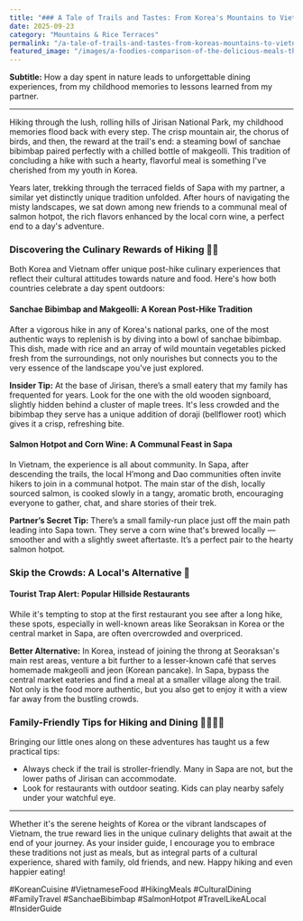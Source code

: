 ```yaml
---
title: "### A Tale of Trails and Tastes: From Korea's Mountains to Vietnam's Sapa"
date: 2025-09-23
category: "Mountains & Rice Terraces"
permalink: "/a-tale-of-trails-and-tastes-from-koreas-mountains-to-vietnams-sapa/"
featured_image: "/images/a-foodies-comparison-of-the-delicious-meals-that-reward-a-day-of-hiking-in-both-countries-211557.jpg"
---
```


**Subtitle:** How a day spent in nature leads to unforgettable dining experiences, from my childhood memories to lessons learned from my partner.

---

Hiking through the lush, rolling hills of Jirisan National Park, my childhood memories flood back with every step. The crisp mountain air, the chorus of birds, and then, the reward at the trail's end: a steaming bowl of sanchae bibimbap paired perfectly with a chilled bottle of makgeolli. This tradition of concluding a hike with such a hearty, flavorful meal is something I've cherished from my youth in Korea.

Years later, trekking through the terraced fields of Sapa with my partner, a similar yet distinctly unique tradition unfolded. After hours of navigating the misty landscapes, we sat down among new friends to a communal meal of salmon hotpot, the rich flavors enhanced by the local corn wine, a perfect end to a day's adventure.

### Discovering the Culinary Rewards of Hiking 🌿🍲

Both Korea and Vietnam offer unique post-hike culinary experiences that reflect their cultural attitudes towards nature and food. Here's how both countries celebrate a day spent outdoors:

#### Sanchae Bibimbap and Makgeolli: A Korean Post-Hike Tradition

After a vigorous hike in any of Korea's national parks, one of the most authentic ways to replenish is by diving into a bowl of sanchae bibimbap. This dish, made with rice and an array of wild mountain vegetables picked fresh from the surroundings, not only nourishes but connects you to the very essence of the landscape you've just explored.

**Insider Tip:** At the base of Jirisan, there’s a small eatery that my family has frequented for years. Look for the one with the old wooden signboard, slightly hidden behind a cluster of maple trees. It's less crowded and the bibimbap they serve has a unique addition of doraji (bellflower root) which gives it a crisp, refreshing bite.

#### Salmon Hotpot and Corn Wine: A Communal Feast in Sapa

In Vietnam, the experience is all about community. In Sapa, after descending the trails, the local H’mong and Dao communities often invite hikers to join in a communal hotpot. The main star of the dish, locally sourced salmon, is cooked slowly in a tangy, aromatic broth, encouraging everyone to gather, chat, and share stories of their trek.

**Partner’s Secret Tip:** There’s a small family-run place just off the main path leading into Sapa town. They serve a corn wine that's brewed locally — smoother and with a slightly sweet aftertaste. It’s a perfect pair to the hearty salmon hotpot.

### Skip the Crowds: A Local's Alternative 🤫

#### Tourist Trap Alert: Popular Hillside Restaurants

While it's tempting to stop at the first restaurant you see after a long hike, these spots, especially in well-known areas like Seoraksan in Korea or the central market in Sapa, are often overcrowded and overpriced.

**Better Alternative:** In Korea, instead of joining the throng at Seoraksan's main rest areas, venture a bit further to a lesser-known café that serves homemade makgeolli and jeon (Korean pancake). In Sapa, bypass the central market eateries and find a meal at a smaller village along the trail. Not only is the food more authentic, but you also get to enjoy it with a view far away from the bustling crowds.

### Family-Friendly Tips for Hiking and Dining 🌄👨‍👩‍👧

Bringing our little ones along on these adventures has taught us a few practical tips:
- Always check if the trail is stroller-friendly. Many in Sapa are not, but the lower paths of Jirisan can accommodate.
- Look for restaurants with outdoor seating. Kids can play nearby safely under your watchful eye.

---

Whether it's the serene heights of Korea or the vibrant landscapes of Vietnam, the true reward lies in the unique culinary delights that await at the end of your journey. As your insider guide, I encourage you to embrace these traditions not just as meals, but as integral parts of a cultural experience, shared with family, old friends, and new. Happy hiking and even happier eating!

#KoreanCuisine #VietnameseFood #HikingMeals #CulturalDining #FamilyTravel #SanchaeBibimbap #SalmonHotpot #TravelLikeALocal #InsiderGuide